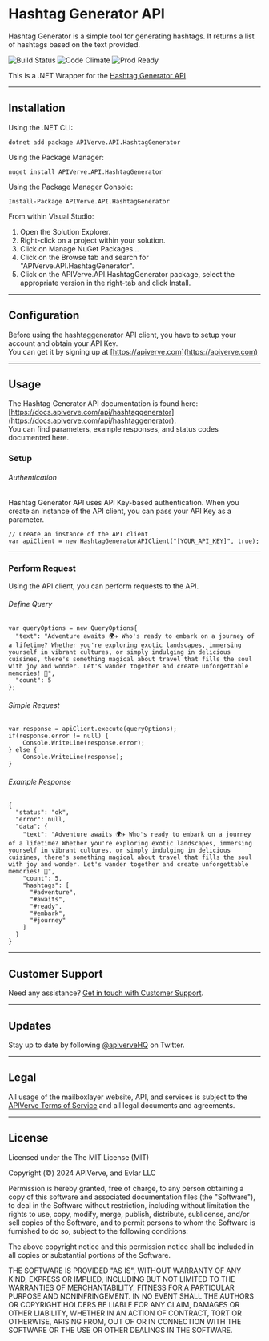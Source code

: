 Hashtag Generator API
============

Hashtag Generator is a simple tool for generating hashtags. It returns a list of hashtags based on the text provided.

![Build Status](https://img.shields.io/badge/build-passing-green)
![Code Climate](https://img.shields.io/badge/maintainability-B-purple)
![Prod Ready](https://img.shields.io/badge/production-ready-blue)

This is a .NET Wrapper for the [Hashtag Generator API](https://apiverve.com/marketplace/api/hashtaggenerator)

---

## Installation

Using the .NET CLI:
```
dotnet add package APIVerve.API.HashtagGenerator
```

Using the Package Manager:
```
nuget install APIVerve.API.HashtagGenerator
```

Using the Package Manager Console:
```
Install-Package APIVerve.API.HashtagGenerator
```

From within Visual Studio:

1. Open the Solution Explorer.
2. Right-click on a project within your solution.
3. Click on Manage NuGet Packages...
4. Click on the Browse tab and search for "APIVerve.API.HashtagGenerator".
5. Click on the APIVerve.API.HashtagGenerator package, select the appropriate version in the right-tab and click Install.


---

## Configuration

Before using the hashtaggenerator API client, you have to setup your account and obtain your API Key.  
You can get it by signing up at [https://apiverve.com](https://apiverve.com)

---

## Usage

The Hashtag Generator API documentation is found here: [https://docs.apiverve.com/api/hashtaggenerator](https://docs.apiverve.com/api/hashtaggenerator).  
You can find parameters, example responses, and status codes documented here.

### Setup

###### Authentication
Hashtag Generator API uses API Key-based authentication. When you create an instance of the API client, you can pass your API Key as a parameter.

```
// Create an instance of the API client
var apiClient = new HashtagGeneratorAPIClient("[YOUR_API_KEY]", true);
```

---


### Perform Request
Using the API client, you can perform requests to the API.

###### Define Query

```
var queryOptions = new QueryOptions{
  "text": "Adventure awaits 🌍✈️ Who's ready to embark on a journey of a lifetime? Whether you're exploring exotic landscapes, immersing yourself in vibrant cultures, or simply indulging in delicious cuisines, there's something magical about travel that fills the soul with joy and wonder. Let's wander together and create unforgettable memories! 🌟",
  "count": 5
};
```

###### Simple Request

```
var response = apiClient.execute(queryOptions);
if(response.error != null) {
	Console.WriteLine(response.error);
} else {
    Console.WriteLine(response);
}
```

###### Example Response

```
{
  "status": "ok",
  "error": null,
  "data": {
    "text": "Adventure awaits 🌍✈️ Who's ready to embark on a journey of a lifetime? Whether you're exploring exotic landscapes, immersing yourself in vibrant cultures, or simply indulging in delicious cuisines, there's something magical about travel that fills the soul with joy and wonder. Let's wander together and create unforgettable memories! 🌟",
    "count": 5,
    "hashtags": [
      "#adventure",
      "#awaits",
      "#ready",
      "#embark",
      "#journey"
    ]
  }
}
```

---

## Customer Support

Need any assistance? [Get in touch with Customer Support](https://apiverve.com/contact).

---

## Updates
Stay up to date by following [@apiverveHQ](https://twitter.com/apiverveHQ) on Twitter.

---

## Legal

All usage of the mailboxlayer website, API, and services is subject to the [APIVerve Terms of Service](https://apiverve.com/terms) and all legal documents and agreements.

---

## License
Licensed under the The MIT License (MIT)

Copyright (&copy;) 2024 APIVerve, and Evlar LLC

Permission is hereby granted, free of charge, to any person obtaining a copy of this software and associated documentation files (the "Software"), to deal in the Software without restriction, including without limitation the rights to use, copy, modify, merge, publish, distribute, sublicense, and/or sell copies of the Software, and to permit persons to whom the Software is furnished to do so, subject to the following conditions:

The above copyright notice and this permission notice shall be included in all copies or substantial portions of the Software.

THE SOFTWARE IS PROVIDED "AS IS", WITHOUT WARRANTY OF ANY KIND, EXPRESS OR IMPLIED, INCLUDING BUT NOT LIMITED TO THE WARRANTIES OF MERCHANTABILITY, FITNESS FOR A PARTICULAR PURPOSE AND NONINFRINGEMENT. IN NO EVENT SHALL THE AUTHORS OR COPYRIGHT HOLDERS BE LIABLE FOR ANY CLAIM, DAMAGES OR OTHER LIABILITY, WHETHER IN AN ACTION OF CONTRACT, TORT OR OTHERWISE, ARISING FROM, OUT OF OR IN CONNECTION WITH THE SOFTWARE OR THE USE OR OTHER DEALINGS IN THE SOFTWARE.